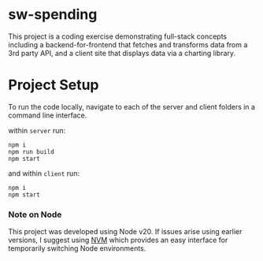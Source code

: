 # sw-spending
This project is a coding exercise demonstrating full-stack concepts including a backend-for-frontend that fetches and transforms data from a 3rd party API, and a client site that displays data via a charting library. 

# Project Setup
To run the code locally, navigate to each of the server and client folders in a command line interface.

within `server` run:

```
npm i
npm run build
npm start
```

and within `client` run:

```
npm i
npm start
```

### Note on Node

This project was developed using Node v20. If issues arise using earlier versions, I suggest using [NVM](https://github.com/nvm-sh/nvm) which provides an easy interface for temporarily switching Node environments.
